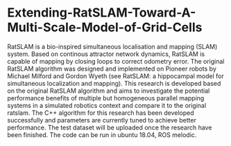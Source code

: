 # Extending-RatSLAM-Toward-A-Multi-Scale-Model-of-Grid-Cells
RatSLAM is a bio-inspired simultaneous localisation and mapping (SLAM) system. Based on continous attractor network dynamics, RatSLAM is capable of mapping by closing loops to correct odometry error.
The original RatSLAM algorithm was designed and implemented on Pioneer robots by Michael Milford and Gordon Wyeth (see RatSLAM: a hippocampal model for simultaneous localization and mapping).
This research is developed based on the original RatSLAM algorithm and aims to investigate the potential performance benefits of multiple but homogeneous parallel mapping systems in a simulated robotics context and compare it to the original ratslam.
The C++ algorithm for this research has been developed successfully and parameters are currently tuned to achieve better performance.
The test dataset will be uploaded once the research have been finished.
The code can be run in ubuntu 18.04, ROS melodic.
